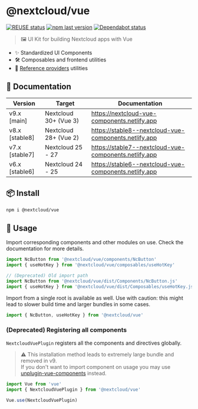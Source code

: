 <!--
  - SPDX-FileCopyrightText: 2018 Nextcloud GmbH and Nextcloud contributors
  - SPDX-License-Identifier: AGPL-3.0-or-later
-->

# @nextcloud/vue

[![REUSE status](https://api.reuse.software/badge/github.com/nextcloud-libraries/nextcloud-vue)](https://api.reuse.software/info/github.com/nextcloud-libraries/nextcloud-vue)
[![npm last version](https://img.shields.io/npm/v/@nextcloud/vue.svg?style=flat)](https://www.npmjs.com/package/@nextcloud/vue)
[![Dependabot status](https://img.shields.io/badge/Dependabot-enabled-brightgreen.svg?longCache=true&style=flat&logo=dependabot)](https://dependabot.com)

> 🖼️ UI Kit for building Nextcloud apps with Vue

- ✨ Standardized UI Components
- 🛠️ Composables and frontend utilities
- 🔗 [Reference providers](https://docs.nextcloud.com/server/latest/developer_manual/digging_deeper/reference.html) utilities

## 📄 Documentation

| Version        | Target                | Documentation                                         |
|----------------|-----------------------|-------------------------------------------------------|
| v9.x [main]    | Nextcloud 30+ (Vue 3) | https://nextcloud-vue-components.netlify.app          |
| v8.x [stable8] | Nextcloud 28+ (Vue 2) | https://stable8--nextcloud-vue-components.netlify.app |
| v7.x [stable7] | Nextcloud 25 - 27     | https://stable7--nextcloud-vue-components.netlify.app |
| v6.x [stable6] | Nextcloud 24 - 25     | https://stable6--nextcloud-vue-components.netlify.app |

## 📦 Install

```bash
npm i @nextcloud/vue
```

## 🚀 Usage

Import corresponding components and other modules on use. Check the documentation for more details.

```js static
import NcButton from '@nextcloud/vue/components/NcButton'
import { useHotKey } from '@nextcloud/vue/composables/useHotKey'

// (Deprecated) Old import path 
import NcButton from '@nextcloud/vue/dist/Components/NcButton.js'
import { useHotKey } from '@nextcloud/vue/dist/Composables/useHotKey.js'
```

Import from a single root is available as well. Use with caution: this might lead to slower build time and larger bundles in some cases.

```js static
import { NcButton, useHotKey } from '@nextcloud/vue'
```

### (Deprecated) Registering all components

`NextcloudVuePlugin` registers all the components and directives globally.

> ⚠️ This installation method leads to extremely large bundle and removed in v9.\
> If you don't want to import component on usage you may use [unplugin-vue-components](https://github.com/unplugin/unplugin-vue-components) instead.

```js static
import Vue from 'vue'
import { NextcloudVuePlugin } from '@nextcloud/vue'

Vue.use(NextcloudVuePlugin)
```
